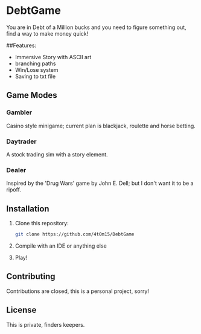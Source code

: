 # DebtGame

You are in Debt of a Million bucks and you need to figure something out, find a way to make money quick!

##Features:
   - Immersive Story with ASCII art
   - branching paths
   - Win/Lose system
   - Saving to txt file

## Game Modes

### Gambler
Casino style minigame; current plan is blackjack, roulette and horse betting.

### Daytrader
A stock trading sim with a story element.

### Dealer
Inspired by the 'Drug Wars' game by John E. Dell; but I don't want it to be a ripoff.


## Installation
1. Clone this repository:
   ```sh
   git clone https://github.com/4t0m15/DebtGame
   ```
2. Compile with an IDE or anything else

3. Play!

## Contributing
Contributions are closed, this is a personal project, sorry!

## License
This is private, finders keepers.
